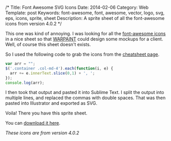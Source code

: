 /*
Title: Font Awesome SVG Icons
Date: 2014-02-06
Category: Web
Template: post
Keywords: font-awesome, font, awesome, vector, logo, svg, eps, icons, sprite, sheet
Description: A sprite sheet of all the font-awesome icons from version 4.0.2
*/

This one was kind of annoying. I was looking for all the [font-awesome icons](http://fontawesome.io/) in a nice sheet so that [WARPAINT](warpaintmedia.ca) could design some mockups for a client. Well, of course this sheet doesn't exists.

So I used the following code to grab the icons from the [cheatsheet page](http://fontawesome.io/cheatsheet/).

```javascript
var arr = "";
$('.container .col-md-4').each(function(i, e) {
  arr += e.innerText.slice(0,1) + ', ';
});
console.log(arr);
```

I then took that output and pasted it into Sublime Text. I split the output into multiple lines, and replaced the commas with double spaces. That was then pasted into Illustrator and exported as SVG.

Voila! There you have this sprite sheet.

You can [download it here](http://ohdoylerules.com/content/images/font-awesome-sheet.svg).

*These icons are from version 4.0.2*
